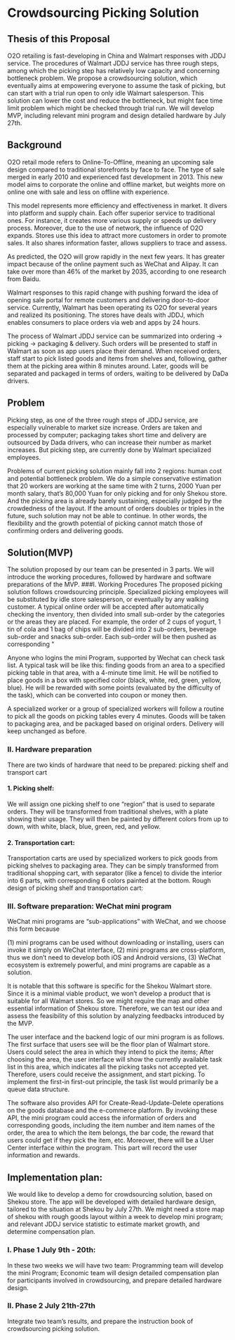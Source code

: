 # Crowdsourcing Picking Solution

## Thesis of this Proposal
O2O retailing is fast-developing in China and Walmart responses with JDDJ service. The procedures of Walmart JDDJ service has three rough steps, among which the picking step has relatively low capacity and concerning bottleneck problem. We propose a crowdsourcing solution, which eventually aims at empowering everyone to assume the task of picking, but can start with a trial run open to only idle Walmart salesperson. This solution can lower the cost and reduce the bottleneck, but might face time limit problem which might be checked through trial run. We will develop MVP, including relevant mini program and design detailed hardware by July 27th.

## Background
O2O retail mode refers to Online-To-Offline, meaning an upcoming sale design compared to traditional storefronts by face to face. The type of sale merged in early 2010 and experienced fast development in 2013. This new model aims to corporate the online and offline market, but weights more on online one with sale and less on offline with experience.

This model represents more efficiency and effectiveness in market. It divers into platform and supply chain. Each offer superior service to traditional ones. For instance, it creates more various supply or speeds up delivery process. Moreover, due to the use of network, the influence of O2O expands. Stores use this idea to attract more customers in order to promote sales. It also shares information faster, allows suppliers to trace and assess.

As predicted, the O2O will grow rapidly in the next few years. It has greater impact because of the online payment such as WeChat and Alipay. It can take over more than 46% of the market by 2035, according to one research from Baidu.

Walmart responses to this rapid change with pushing forward the idea of opening sale portal for remote customers and delivering door-to-door service. Currently, Walmart has been operating its O2O for several years and realized its positioning. The stores have deals with JDDJ, which enables consumers to place orders via web and apps by 24 hours.

The process of Walmart JDDJ service can be summarized into ordering → picking → packaging & delivery. Such orders will be presented to staff in Walmart as soon as app users place their demand. When received orders, staff start to pick listed goods and items from shelves and, following, gather them at the picking area within 8 minutes around. Later, goods will be separated and packaged in terms of orders, waiting to be delivered by DaDa drivers.

## Problem
Picking step, as one of the three rough steps of JDDJ service, are especially vulnerable to market size increase. Orders are taken and processed by computer; packaging takes short time and delivery are outsourced by Dada drivers, who can increase their number as market increases. But picking step, are currently done by Walmart specialized employees.

Problems of current picking solution mainly fall into 2 regions: human cost and potential bottleneck problem. We do a simple conservative estimation that 20 workers are working at the same time with 2 turns, 2000 Yuan per month salary, that’s 80,000 Yuan for only picking and for only Shekou store. And the picking area is already barely sustaining, especially judged by the crowdedness of the layout. If the amount of orders doubles or triples in the future, such solution may not be able to continue. In other words, the flexibility and the growth potential of picking cannot match those of confirming orders and delivering goods.

## Solution(MVP)
The solution proposed by our team can be presented in 3 parts. We will introduce the working procedures, followed by hardware and software preparations of the MVP.
###I.	Working Procedures
The proposed picking solution follows crowdsourcing principle. Specialized picking employees will be substituted by idle store salesperson, or eventually by any walking customer.
A typical online order will be accepted after automatically checking the inventory, then divided into small sub-order by the categories or the areas they are placed. For example, the order of 2 cups of yogurt, 1 tin of cola and 1 bag of chips will be divided into 2 sub-orders, beverage sub-order and snacks sub-order. Each sub-order will be then pushed as corresponding "

Anyone who logins the mini Program, supported by Wechat can check task list. A typical task will be like this: finding goods from an area to a specified picking table in that area, with a 4-minute time limit. He will be notified to place goods in a box with specified color (black, white, red, green, yellow, blue). He will be rewarded with some points (evaluated by the difficulty of the task), which can be converted into coupon or money then.

A specialized worker or a group of specialized workers will follow a routine to pick all the goods on picking tables every 4 minutes. Goods will be taken to packaging area, and be packaged based on original orders. Delivery will keep unchanged as before.

### II.	Hardware preparation
There are two kinds of hardware that need to be prepared: picking shelf and transport cart

#### 1.	Picking shelf:
We will assign one picking shelf to one “region” that is used to separate orders. They will be transformed from traditional shelves, with a plate showing their usage. They will then be painted by different colors from up to down, with white, black, blue, green, red, and yellow.

#### 2.	Transportation cart:
Transportation carts are used by specialized workers to pick goods from picking shelves to packaging area. They can be simply transformed from traditional shopping cart, with separator (like a fence) to divide the interior into 6 parts, with corresponding 6 colors painted at the bottom.
Rough design of picking shelf and transportation cart:

### III.	Software preparation: WeChat mini program
WeChat mini programs are “sub-applications” with WeChat, and we choose this form because

(1) mini programs can be used without downloading or installing, users can invoke it simply on WeChat interface,
(2) mini programs are cross-platform, thus we don’t need to develop both iOS and Android versions,
(3) WeChat ecosystem is extremely powerful, and mini programs are capable as a solution.

It is notable that this software is specific for the Shekou Walmart store. Since it is a minimal viable product, we won’t develop a product that is suitable for all Walmart stores. So we might require the map and other essential information of Shekou store. Therefore, we can test our idea and assess the feasibility of this solution by analyzing feedbacks introduced by the MVP.

The user interface and the backend logic of our mini program is as follows. The first surface that users see will be the floor plan of Walmart store. Users could select the area in which they intend to pick the items; After choosing the area, the user interface will show the currently available task list in this area, which indicates all the picking tasks not accepted yet. Therefore, users could receive the assignment, and start picking. To implement the first-in first-out principle, the task list would primarily be a queue data structure.

The software also provides API for Create-Read-Update-Delete operations on the goods database and the e-commerce platform. By invoking these API, the mini program could access the information of orders and corresponding goods, including the item number and item names of the order, the area to which the item belongs, the bar code, the reward that users could get if they pick the item, etc.
Moreover, there will be a User Center interface within the program. This part will record the user information and rewards.

## Implementation plan:
We would like to develop a demo for crowdsourcing solution, based on Shekou store. The app will be developed with detailed hardware design, tailored to the situation at Shekou by July 27th. We might need a store map of shekou with rough goods layout within a week to develop mini program; and relevant JDDJ service statistic to estimate market growth, and determine compensation plan.
### I.	Phase 1 July 9th - 20th:
In these two weeks we will have two team:
Programming team will develop the mini Program;
Economic team will design detailed compensation plan for participants involved in crowdsourcing, and prepare detailed hardware design.
### II.	Phase 2 July 21th-27th
Integrate two team’s results, and prepare the instruction book of crowdsourcing picking solution.
